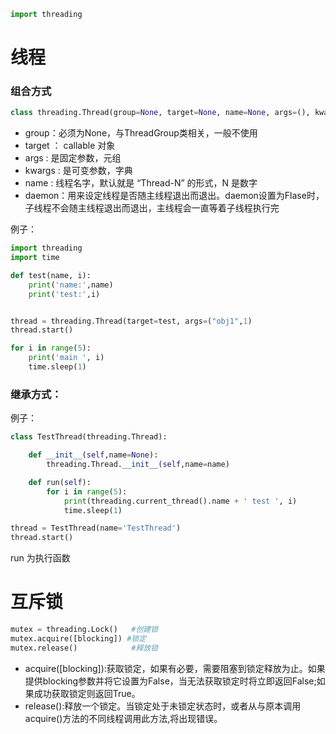 ```python
import threading
```

# 线程

### 组合方式
```python
class threading.Thread(group=None, target=None, name=None, args=(), kwargs={}, *, daemon=None)
```
* group：必须为None，与ThreadGroup类相关，一般不使用
* target ： callable 对象
* args : 是固定参数，元组
* kwargs : 是可变参数，字典
* name : 线程名字，默认就是 “Thread-N” 的形式，N 是数字
* daemon：用来设定线程是否随主线程退出而退出。daemon设置为Flase时，子线程不会随主线程退出而退出，主线程会一直等着子线程执行完


例子：
```python
import threading
import time

def test(name, i):
	print('name:',name)
	print('test:',i)


thread = threading.Thread(target=test, args=("obj1",1)
thread.start()

for i in range(5):
    print('main ', i)
    time.sleep(1)

```
### 继承方式：
例子：
```python
class TestThread(threading.Thread):

    def __init__(self,name=None):
        threading.Thread.__init__(self,name=name)

    def run(self):
        for i in range(5):
            print(threading.current_thread().name + ' test ', i)
            time.sleep(1)

thread = TestThread(name='TestThread')
thread.start()
```

run 为执行函数


# 互斥锁
```python
mutex = threading.Lock()   #创建锁
mutex.acquire([blocking]) #锁定
mutex.release()            #释放锁
```
* acquire([blocking]):获取锁定，如果有必要，需要阻塞到锁定释放为止。如果提供blocking参数并将它设置为False，当无法获取锁定时将立即返回False;如果成功获取锁定则返回True。
* release():释放一个锁定。当锁定处于未锁定状态时，或者从与原本调用acquire()方法的不同线程调用此方法,将出现错误。
